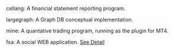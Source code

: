 cellang:
	A financial statement reporting program.

largegraph:
	A Graph DB conceptual implementation.

mine:
	A quantative trading program, running as the plugin for MT4.

fsa:
	A social WEB application. [See Detail](fsa/README.md)

